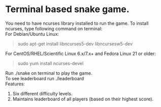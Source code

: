 # Terminal based snake game.
You need to have ncurses library installed to run the game. To install ncurses, type following command on terminal:\
For Debian/Ubuntu Linux:  
> sudo apt-get install libncurses5-dev libncursesw5-dev  

For CentOS/RHEL/Scientific Linux 6.x/7.x+ and Fedora Linux 21 or older:  
> sudo yum install ncurses-devel  

Run ./snake on terminal to play the game.  
To see leaderboard run ./leaderboard  
Features:  
1. Six different difficulty levels.
2. Maintains leaderboard of all players (based on their highest score).
